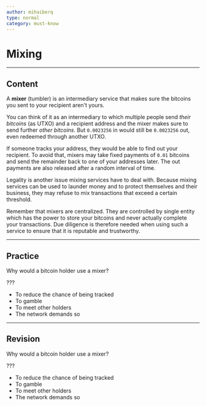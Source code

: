 ```yaml
---
author: mihaiberq
type: normal
category: must-know
---
```


# Mixing


---

## Content

A **mixer** (tumbler) is an intermediary service that makes sure the bitcoins you sent to your recipient aren't yours.

You can think of it as an intermediary to which multiple people send *their bitcoins* (as UTXO) and a recipient address and the mixer makes sure to send further *other bitcoins*. But `0.0023256` in would still be `0.0023256` out, even redeemed through another UTXO.

If someone tracks your address, they would be able to find out your recipient. To avoid that, mixers may take fixed payments of `0.01` bitcoins and send the remainder back to one of your addresses later. The out payments are also released after a random interval of time.

Legality is another issue mixing services have to deal with. Because mixing services can be used to launder money and to protect themselves and their business, they may refuse to mix transactions that exceed a certain threshold.

Remember that mixers are centralized. They are controlled by single entity which has the power to store your bitcoins and never actually complete your transactions. Due diligence is therefore needed when using such a service to ensure that it is reputable and trustworthy.


---

## Practice

Why would a bitcoin holder use a mixer?

???

* To reduce the chance of being tracked
* To gamble
* To meet other holders
* The network demands so


---

## Revision

Why would a bitcoin holder use a mixer?

???

* To reduce the chance of being tracked
* To gamble
* To meet other holders
* The network demands so
